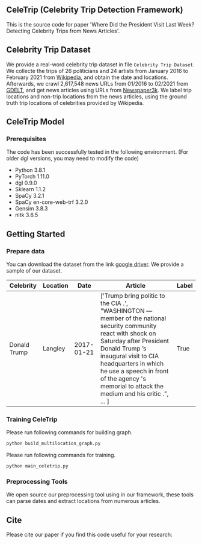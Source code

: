 ## CeleTrip (Celebrity Trip Detection Framework)
This is the source code for paper 'Where Did the President Visit Last Week? Detecting Celebrity Trips from News Articles'.

## Celebrity Trip Dataset
We provide a real-word celebrity trip dataset in file `Celebrity Trip Dataset`. We collecte the trips of 26 politicians and 24 artists from January 2016 to February 2021 from [Wikipedia](https://www.wikipedia.org/), and obtain the date and locations. Afterwards, we crawl 2,617,548 news URLs from 01/2016 to 02/2021 from [GDELT](https://www.gdeltproject.org/), and get news articles using URLs from [Newspaper3k](https://github.com/codelucas/newspaper). We label trip locations and non-trip locations from the news articles, using the ground truth trip locations of celebrities provided by Wikipedia.


## CeleTrip Model

### Prerequisites

The code has been successfully tested in the following environment. (For older dgl versions, you may need to modify the code)

 - Python 3.8.1
 - PyTorch 1.11.0
 - dgl 0.9.0
 - Sklearn 1.1.2
 - SpaCy 3.2.1
 - SpaCy en-core-web-trf 3.2.0
 - Gensim 3.8.3
 - nltk 3.6.5

## Getting Started

### Prepare data

You can download the dataset from the link [google driver](https://drive.google.com/drive/folders/1bdD3hkuTm2Z92pNX5_ryX2IZsiLPuV-5?usp=sharing). We provide a sample of our dataset.

| Celebrity | Location | Date | Article | Label |
| --- | --- | --- | --- | --- |
| Donald Trump | Langley | 2017-01-21 | ['Trump bring politic to the CIA .', "WASHINGTON — member of the national security community react with shock on Saturday after President Donald Trump ’s inaugural visit to CIA headquarters in which he use a speech in front of the agency 's memorial to attack the medium and his critic .", ... ] | True |

<!-- | label	| name |	date |	location |	clean_sen_list |	ent_list |	url_list	| article |
| --- | --- | --- | --- | --- | --- | --- | --- |
| True | Donald Trump | 2017-01-21 | Langley | Trump also speak of the crowd size on Saturday while speak at CIA headquarters in Langley , Va. Todd on Sunday say tell falsehood " undermine the credibility " of the White House press shop . | [['Trump', 'PERSON'], ['Saturday', 'DATE'], ['CIA', 'ORG'], ['Langley', 'GPE'], ['Va.', 'GPE'], ['Todd', 'PERSON'], ['Sunday', 'DATE'], ['White House', 'ORG']] | ['https://www.buzzfeednews.com/article/nancyyoussef/trump-brings-politics-to-the-cia',...] | ['Trump bring politic to the CIA .', "WASHINGTON — member of the national security community react with shock on Saturday after President Donald Trump ’s inaugural visit to CIA headquarters in which he use a speech in front of the agency 's memorial to attack the medium and his critic .", ... ]|  -->

### Training CeleTrip

Please run following commands for building graph.
```python
python build_multilocation_graph.py
```

Please run following commands for training.
```python
python main_celetrip.py
```


### Preprocessing Tools

We open source our preprocessing tool using in our framework, these tools can parse dates and extract locations from numerous articles. 

## Cite
Please cite our paper if you find this code useful for your research:

 


<!-- Description of this project



- Celebrity Trip Dataset
- TKGAT model
- trips_visualization

## Dataset

This is the dataset of celebrity trips.



## TKGAT Model

This is the implementation of TKGAT.



## Trips Visualization

We provide a [tool](http://itin.joycez.xyz/) to visualize the result of our trip-extraction model TKGAT. -->
